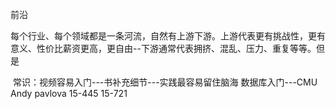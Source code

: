 前沿

​		每个行业、每个领域都是一条河流，自然有上游下游。上游代表更有挑战性，更有意义、性价比薪资更高，更自由--下游通常代表拥挤、混乱、压力、重复等等。但是

​			常识：视频容易入门---书补充细节---实践最容易留住脑海
​			数据库入门---CMU Andy pavlova 15-445 15-721